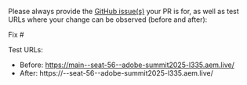 Please always provide the [GitHub issue(s)](../issues) your PR is for, as well as test URLs where your change can be observed (before and after):

Fix #<gh-issue-id>

Test URLs:
- Before: https://main--seat-56--adobe-summit2025-l335.aem.live/
- After: https://<branch>--seat-56--adobe-summit2025-l335.aem.live/
